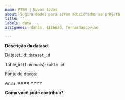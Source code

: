 ```yaml
---
name: PTBR | Novos dados
about: Sugira dados para serem adicionados ao projeto
title: ''
labels: data
assignees: rdahis, d116626, fernandascovino

---
```


**Descrição do dataset**

Dataset_id: `dataset_id`

Table_id (1 ou mais): `table_id`

Fonte de dados: <link>

Anos: XXXX-YYYY

**Como você pode contribuir?**
